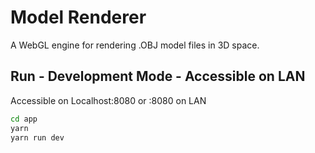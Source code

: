 # Model Renderer
A WebGL engine for rendering .OBJ model files in 3D space.

## Run - Development Mode - Accessible on LAN
Accessible on Localhost:8080 or <machine-ip>:8080 on LAN
```bash
cd app
yarn
yarn run dev
```


